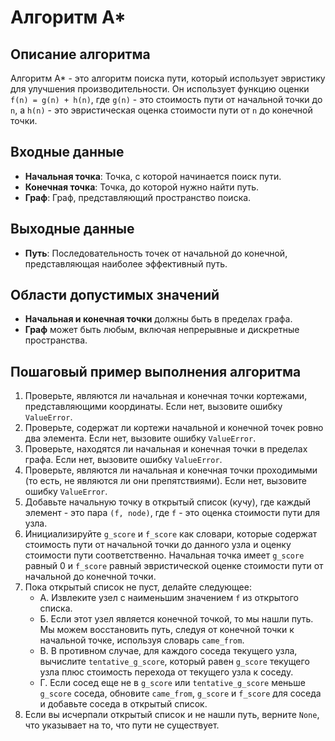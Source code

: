 # Алгоритм A*

## Описание алгоритма
Алгоритм A* - это алгоритм поиска пути, который использует эвристику для улучшения производительности. Он использует функцию оценки `f(n) = g(n) + h(n)`, где `g(n)` - это стоимость пути от начальной точки до `n`, а `h(n)` - это эвристическая оценка стоимости пути от `n` до конечной точки.

## Входные данные
- **Начальная точка**: Точка, с которой начинается поиск пути.
- **Конечная точка**: Точка, до которой нужно найти путь.
- **Граф**: Граф, представляющий пространство поиска.

## Выходные данные
- **Путь**: Последовательность точек от начальной до конечной, представляющая наиболее эффективный путь.

## Области допустимых значений
- **Начальная и конечная точки** должны быть в пределах графа.
- **Граф** может быть любым, включая непрерывные и дискретные пространства.

## Пошаговый пример выполнения алгоритма
1. Проверьте, являются ли начальная и конечная точки кортежами, представляющими координаты. Если нет, вызовите ошибку `ValueError`.
2. Проверьте, содержат ли кортежи начальной и конечной точек ровно два элемента. Если нет, вызовите ошибку `ValueError`.
3. Проверьте, находятся ли начальная и конечная точки в пределах графа. Если нет, вызовите ошибку `ValueError`.
4. Проверьте, являются ли начальная и конечная точки проходимыми (то есть, не являются ли они препятствиями). Если нет, вызовите ошибку `ValueError`.
5. Добавьте начальную точку в открытый список (кучу), где каждый элемент - это пара `(f, node)`, где `f` - это оценка стоимости пути для узла.
6. Инициализируйте `g_score` и `f_score` как словари, которые содержат стоимость пути от начальной точки до данного узла и оценку стоимости пути соответственно. Начальная точка имеет `g_score` равный 0 и `f_score` равный эвристической оценке стоимости пути от начальной до конечной точки.
7. Пока открытый список не пуст, делайте следующее:
   - А. Извлеките узел с наименьшим значением `f` из открытого списка.
   - Б. Если этот узел является конечной точкой, то мы нашли путь. Мы можем восстановить путь, следуя от конечной точки к начальной точке, используя словарь `came_from`.
   - В. В противном случае, для каждого соседа текущего узла, вычислите `tentative_g_score`, который равен `g_score` текущего узла плюс стоимость перехода от текущего узла к соседу.
   - Г. Если сосед еще не в `g_score` или `tentative_g_score` меньше `g_score` соседа, обновите `came_from`, `g_score` и `f_score` для соседа и добавьте соседа в открытый список.
8. Если вы исчерпали открытый список и не нашли путь, верните `None`, что указывает на то, что пути не существует.

